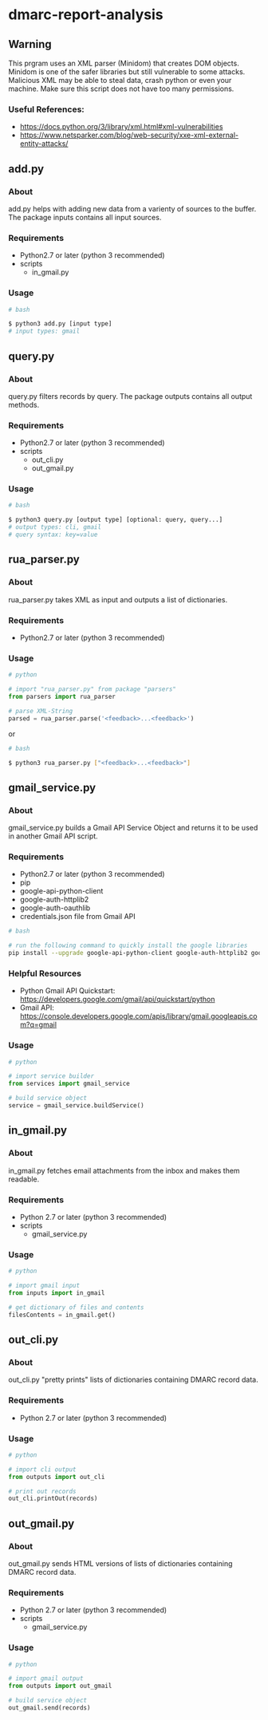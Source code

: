 # dmarc-report-analysis

## Warning

This prgram uses an XML parser (Minidom) that creates DOM objects. Minidom is one of the safer libraries but still vulnerable to some attacks. Malicious XML may be able to steal data, crash python or even your machine. Make sure this script does not have too many permissions.

### Useful References:

- https://docs.python.org/3/library/xml.html#xml-vulnerabilities
- https://www.netsparker.com/blog/web-security/xxe-xml-external-entity-attacks/

## add.py

### About

add.py helps with adding new data from a varienty of sources to the buffer. The package inputs contains all input sources.

### Requirements

- Python2.7 or later (python 3 recommended)
- scripts
  - in_gmail.py

### Usage

```bash
# bash

$ python3 add.py [input type]
# input types: gmail
```

## query.py

### About

query.py filters records by query. The package outputs contains all output methods.

### Requirements

- Python2.7 or later (python 3 recommended)
- scripts
  - out_cli.py
  - out_gmail.py

### Usage

```bash
# bash

$ python3 query.py [output type] [optional: query, query...]
# output types: cli, gmail
# query syntax: key=value
```

## rua_parser.py

### About

rua_parser.py takes XML as input and outputs a list of dictionaries.

### Requirements

- Python2.7 or later (python 3 recommended)

### Usage

```python
# python

# import "rua_parser.py" from package "parsers"
from parsers import rua_parser

# parse XML-String
parsed = rua_parser.parse('<feedback>...<feedback>')
```

or

```bash
# bash

$ python3 rua_parser.py ["<feedback>...<feedback>"]
```

## gmail_service.py

### About

gmail_service.py builds a Gmail API Service Object and returns it to be used in another Gmail API script.

### Requirements

- Python2.7 or later (python 3 recommended)
- pip
- google-api-python-client
- google-auth-httplib2
- google-auth-oauthlib
- credentials.json file from Gmail API

```bash
# bash

# run the following command to quickly install the google libraries
pip install --upgrade google-api-python-client google-auth-httplib2 google-auth-oauthlib
```

### Helpful Resources

- Python Gmail API Quickstart: https://developers.google.com/gmail/api/quickstart/python
- Gmail API: https://console.developers.google.com/apis/library/gmail.googleapis.com?q=gmail

### Usage

```python
# python

# import service builder
from services import gmail_service

# build service object
service = gmail_service.buildService()
```

## in_gmail.py

### About

in_gmail.py fetches email attachments from the inbox and makes them readable.

### Requirements

- Python 2.7 or later (python 3 recommended)
- scripts
  - gmail_service.py

### Usage

```python
# python

# import gmail input
from inputs import in_gmail

# get dictionary of files and contents
filesContents = in_gmail.get()
```

## out_cli.py

### About

out_cli.py "pretty prints" lists of dictionaries containing DMARC record data.

### Requirements

- Python 2.7 or later (python 3 recommended)

### Usage

```python
# python

# import cli output
from outputs import out_cli

# print out records
out_cli.printOut(records)
```

## out_gmail.py

### About

out_gmail.py sends HTML versions of lists of dictionaries containing DMARC record data.

### Requirements

- Python 2.7 or later (python 3 recommended)
- scripts
  - gmail_service.py

### Usage

```python
# python

# import gmail output
from outputs import out_gmail

# build service object
out_gmail.send(records)
```
